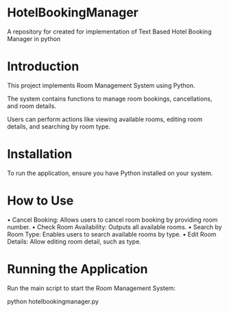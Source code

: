 # HotelBookingManager
A repository for created for implementation of Text Based Hotel Booking Manager in python

# Introduction
This project implements Room Management System using Python.

The system contains functions to manage room bookings, cancellations, and room details.

Users can perform actions like viewing available rooms, editing room details, and searching by room type.

# Installation
To run the application, ensure you have Python installed on your system. 
# How to Use
  •	Cancel Booking: Allows users to cancel room booking by providing room number.
  •	Check Room Availability: Outputs all available rooms.
  •	Search by Room Type: Enables users to search available rooms by type.
  •	Edit Room Details: Allow editing room detail, such as type.
# Running the Application
Run the main script to start the Room Management System:

python hotelbookingmanager.py
